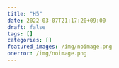 ```yaml
---
title: "H5"
date: 2022-03-07T21:17:20+09:00
draft: false
tags: []
categories: []
featured_images: /img/noimage.png
onerror: /img/noimage.png
---
```


